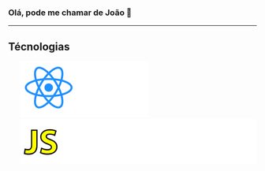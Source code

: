 ### Olá, pode me chamar de João 👋
<hr/>

<h2>Técnologias </h2>
<ul>
      <img src="https://github.com/jvmartinsdaSilva/jvmartinsdaSilva/blob/main/react.svg" >
      <br/>
      <img src="https://github.com/jvmartinsdaSilva/jvmartinsdaSilva/blob/main/js.svg" >
</ul>
